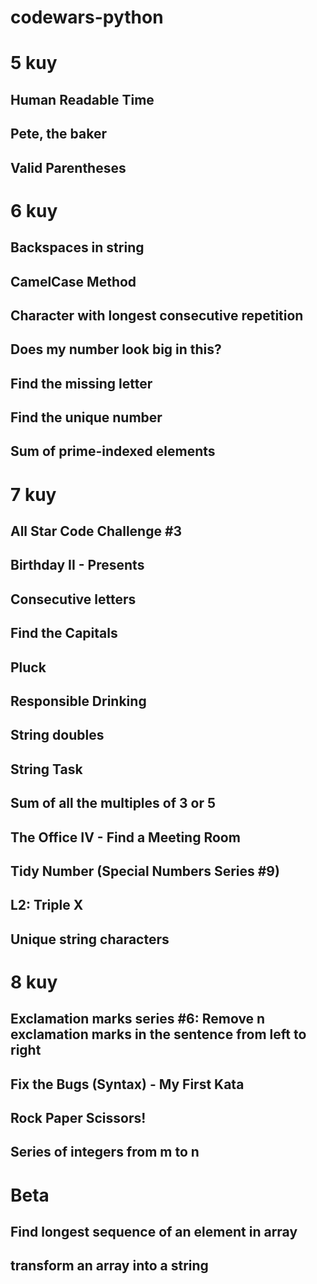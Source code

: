 # codewars-python

# 5 kuy
## Human Readable Time
## Pete, the baker
## Valid Parentheses

# 6 kuy
## Backspaces in string
## CamelCase Method
## Character with longest consecutive repetition
## Does my number look big in this?
## Find the missing letter
## Find the unique number
## Sum of prime-indexed elements


# 7 kuy
## All Star Code Challenge #3
## Birthday II - Presents
## Consecutive letters
## Find the Capitals
## Pluck
## Responsible Drinking
## String doubles
## String Task
## Sum of all the multiples of 3 or 5
## The Office IV - Find a Meeting Room
## Tidy Number (Special Numbers Series #9)
## L2: Triple X
## Unique string characters


# 8 kuy
## Exclamation marks series #6: Remove n exclamation marks in the sentence from left to right
## Fix the Bugs (Syntax) - My First Kata
## Rock Paper Scissors!
## Series of integers from m to n

# Beta
## Find longest sequence of an element in array
## transform an array into a string
